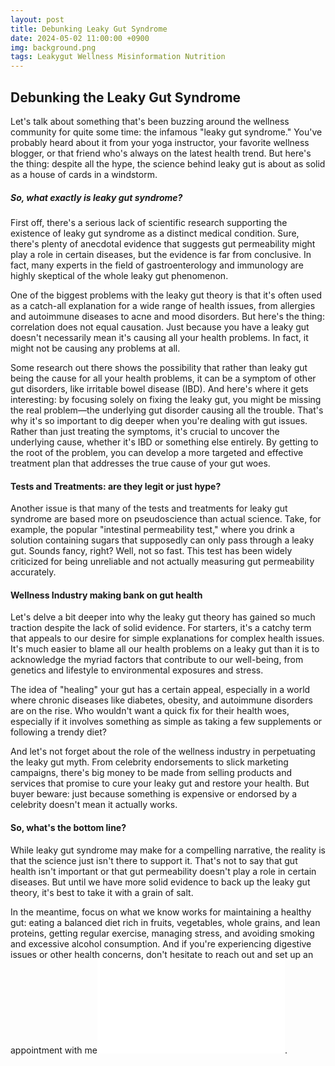```yaml
---
layout: post
title: Debunking Leaky Gut Syndrome
date: 2024-05-02 11:00:00 +0900
img: background.png
tags: Leakygut Wellness Misinformation Nutrition
---
```


## Debunking the Leaky Gut Syndrome

Let's talk about something that's been buzzing around the wellness community for quite some time: the infamous "leaky gut syndrome." You've probably heard about it from your yoga instructor, your favorite wellness blogger, or that friend who's always on the latest health trend. But here's the thing: despite all the hype, the science behind leaky gut is about as solid as a house of cards in a windstorm.


##### So, what exactly is leaky gut syndrome?

First off, there's a serious lack of scientific research supporting the existence of leaky gut syndrome as a distinct medical condition. Sure, there's plenty of anecdotal evidence that suggests gut permeability might play a role in certain diseases, but the evidence is far from conclusive. In fact, many experts in the field of gastroenterology and immunology are highly skeptical of the whole leaky gut phenomenon.

One of the biggest problems with the leaky gut theory is that it's often used as a catch-all explanation for a wide range of health issues, from allergies and autoimmune diseases to acne and mood disorders. But here's the thing: correlation does not equal causation. Just because you have a leaky gut doesn't necessarily mean it's causing all your health problems. In fact, it might not be causing any problems at all. 

Some research out there shows the possibility that rather than leaky gut being the cause for all your health problems, it can be a symptom of other gut disorders, like irritable bowel disease (IBD). And here's where it gets interesting: by focusing solely on fixing the leaky gut, you might be missing the real problem—the underlying gut disorder causing all the trouble. That's why it's so important to dig deeper when you're dealing with gut issues. Rather than just treating the symptoms, it's crucial to uncover the underlying cause, whether it's IBD or something else entirely. By getting to the root of the problem, you can develop a more targeted and effective treatment plan that addresses the true cause of your gut woes.


#### Tests and Treatments: are they legit or just hype?

Another issue is that many of the tests and treatments for leaky gut syndrome are based more on pseudoscience than actual science. Take, for example, the popular "intestinal permeability test," where you drink a solution containing sugars that supposedly can only pass through a leaky gut. Sounds fancy, right? Well, not so fast. This test has been widely criticized for being unreliable and not actually measuring gut permeability accurately.

#### Wellness Industry making bank on gut health

Let's delve a bit deeper into why the leaky gut theory has gained so much traction despite the lack of solid evidence. For starters, it's a catchy term that appeals to our desire for simple explanations for complex health issues. It's much easier to blame all our health problems on a leaky gut than it is to acknowledge the myriad factors that contribute to our well-being, from genetics and lifestyle to environmental exposures and stress.

The idea of "healing" your gut has a certain appeal, especially in a world where chronic diseases like diabetes, obesity, and autoimmune disorders are on the rise. Who wouldn't want a quick fix for their health woes, especially if it involves something as simple as taking a few supplements or following a trendy diet?

And let's not forget about the role of the wellness industry in perpetuating the leaky gut myth. From celebrity endorsements to slick marketing campaigns, there's big money to be made from selling products and services that promise to cure your leaky gut and restore your health. But buyer beware: just because something is expensive or endorsed by a celebrity doesn't mean it actually works.


#### So, what's the bottom line? 

While leaky gut syndrome may make for a compelling narrative, the reality is that the science just isn't there to support it. That's not to say that gut health isn't important or that gut permeability doesn't play a role in certain diseases. But until we have more solid evidence to back up the leaky gut theory, it's best to take it with a grain of salt.

In the meantime, focus on what we know works for maintaining a healthy gut: eating a balanced diet rich in fruits, vegetables, whole grains, and lean proteins, getting regular exercise, managing stress, and avoiding smoking and excessive alcohol consumption. And if you're experiencing digestive issues or other health concerns, don't hesitate to reach out and set up an appointment with me![Contact me for more information](/contact.html).


